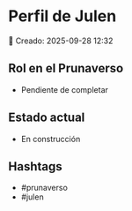 # Perfil de Julen

📅 Creado: 2025-09-28 12:32

## Rol en el Prunaverso
- Pendiente de completar

## Estado actual
- En construcción

## Hashtags
- #prunaverso
- #julen
